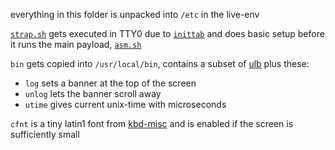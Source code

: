 everything in this folder is unpacked into `/etc` in the live-env

[`strap.sh`](./strap.sh) gets executed in TTY0 due to [`inittab`](./inittab) and does basic setup before it runs the main payload, [`asm.sh`](../asm.sh)

`bin` gets copied into `/usr/local/bin`, contains a subset of [ulb](https://github.com/9001/usr-local-bin) plus these:
* `log` sets a banner at the top of the screen
* `unlog` lets the banner scroll away
* `utime` gives current unix-time with microseconds

`cfnt` is a tiny latin1 font from [kbd-misc](https://pkgs.alpinelinux.org/package/edge/main/x86_64/kbd-misc) and is enabled if the screen is sufficiently small
